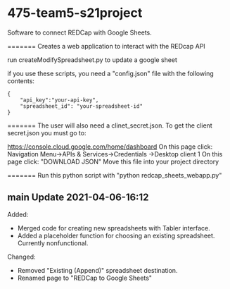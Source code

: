 # 475-team5-s21project

Software to connect REDCap with Google Sheets.

=======
Creates a web application to interact with the REDcap API


run createModifySpreadsheet.py to update a google sheet



if you use these scripts, you need a "config.json" file with the following contents:

```
{
	"api_key":"your-api-key",
	"spreadsheet_id": "your-spreadsheet-id"
}
```

=======
The user will also need a clinet_secret.json.
To get the client secret.json you must go to:

https://console.cloud.google.com/home/dashboard
On this page click:
	Navigation Menu->APIs & Services->Credentials ->Desktop client 1
On this page click:
	"DOWNLOAD JSON"
Move this file into your project directory


=======
Run this python script with "python redcap_sheets_webapp.py"


## main Update 2021-04-06-16:12

Added:
* Merged code for creating new spreadsheets with Tabler interface.
* Added a placeholder function for choosing an existing spreadsheet. Currently nonfunctional.

Changed:
* Removed "Existing (Append)" spreadsheet destination.
* Renamed page to "REDCap to Google Sheets"